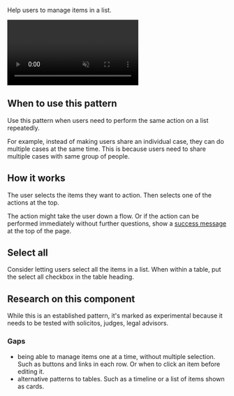 Help users to manage items in a list.

<video role="region" aria-label="Performing an action in bulk, this video has no audio." controls muted>
  <source src="/public/videos/bulk-actions.mp4" type="video/mp4">
</video>

## When to use this pattern

Use this pattern when users need to perform the same action on a list repeatedly.

For example, instead of making users share an individual case, they can do multiple cases at the same time. This is because users need to share multiple cases with same group of people.

## How it works

The user selects the items they want to action. Then selects one of the actions at the top.

The action might take the user down a flow. Or if the action can be performed immediately without further questions, show a [success message](/components/banner) at the top of the page.

## Select all

Consider letting users select all the items in a list. When within a table, put the select all checkbox in the table heading.

## Research on this component

While this is an established pattern, it's marked as experimental because it needs to be tested with solicitos, judges, legal advisors.

### Gaps

- being able to manage items one at a time, without multiple selection. Such as buttons and links in each row. Or when to click an item before editing it.
- alternative patterns to tables. Such as a timeline or a list of items shown as cards.